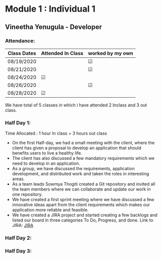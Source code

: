 # Module 1 : Individual 1

## Vineetha Yenugula - Developer

### Attendance:

| Class Dates | Attended In Class | worked by my own |
|----------|-------------|-----------|
| 08/19/2020 |    | &#9745;|
| 08/21/2020 |    | &#9745; |
| 08/24/2020 | &#9745; |  |
| 08/26/2020 |   | &#9745; |
| 08/28/2020 | &#9745; |    |

We have total of 5 classes in which i have attended 2 Inclass and 3 out class.   


### Half Day 1:

Time Allocated : 1 hour In class + 3 hours out class
- On the first Half-day, we had a small meeting with the client, where the client has given a proposal to develop an application that should benefits users to live a healthy life. 
- The client has also discussed a few mandatory requirements which we need to develop in an application.
- As a group, we have discussed the requirements, application development, and distributed work and taken the roles in interesting areas.
- As a team leads Sowmya Thogiti created a Git repository and invited all the team members where we can collaborate and update our work in one repository.
- We have created a first sprint meeting where we have discussed a few innovative ideas apart from the client requirements which makes our application more reliable and          feasible.
- We have created a JIRA project and started creating a few backlogs and listed our board in three categories To Do, Progress, and done.
  Link to JIRA: [JIRA](https://sowmyathogiti27.atlassian.net/jira/software/projects/HN/boards/2)

### Half Day 2:

### Half Day 3:


